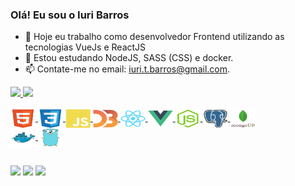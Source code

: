 ### Olá! Eu sou o Iuri Barros

- 🔭 Hoje eu trabalho como desenvolvedor Frontend utilizando as tecnologias VueJs e ReactJS
- 🌱 Estou estudando NodeJS, SASS (CSS) e docker.
- 📫 Contate-me no email: iuri.t.barros@gmail.com. 


 <div>
  <a href="https://github.com/iuritb">
  <img height="180em" src="https://github-readme-stats.vercel.app/api?username=iuritb&show_icons=true&theme=tokyonight&include_all_commits=true&count_private=true"/>
  <img height="180em" src="https://github-readme-stats.vercel.app/api/top-langs/?username=iuritb&layout=compact&langs_count=7&theme=tokyonight"/>
</div>
<div style="display: inline_block"><br>
 <img align="center" alt="iuritb-HTML" height="30" width="40" src="https://raw.githubusercontent.com/devicons/devicon/master/icons/html5/html5-original.svg">
  <img align="center" alt="iuritb-CSS" height="30" width="40" src="https://raw.githubusercontent.com/devicons/devicon/master/icons/css3/css3-original.svg">
  <img align="center" alt="-iuritb-Js" height="30" width="40" src="https://raw.githubusercontent.com/devicons/devicon/master/icons/javascript/javascript-plain.svg">
  <img align="center" alt="iuritb-D3" height="30" width="40" src="https://raw.githubusercontent.com/devicons/devicon/master/icons/d3js/d3js-original.svg">
  <img align="center" alt="iuritb-React" height="30" width="40" src="https://raw.githubusercontent.com/devicons/devicon/master/icons/react/react-original.svg">
  <img align="center" alt="iuritb-VueJs" height="30" width="40" src="https://raw.githubusercontent.com/devicons/devicon/master/icons/vuejs/vuejs-original.svg">
  <img align="center" alt="iuritb-NodeJS" height="30" width="40" src="https://raw.githubusercontent.com/devicons/devicon/master/icons/nodejs/nodejs-original.svg">
  <img align="center" alt="iuritb-Postgres" height="30" width="40" src="https://raw.githubusercontent.com/devicons/devicon/master/icons/postgresql/postgresql-original.svg">
  <img align="center" alt="iuritb-MongoDB" height="30" width="40" src="https://raw.githubusercontent.com/devicons/devicon/master/icons/mongodb/mongodb-original-wordmark.svg">

</div>
  <img align="center" alt="iuritb-Docker" height="30" width="40" src="https://raw.githubusercontent.com/devicons/devicon/master/icons/docker/docker-original.svg">
   <img align="center" alt="iuritb-Go" height="30" width="40" src="https://raw.githubusercontent.com/devicons/devicon/master/icons/go/go-original.svg">
</div>
</div>

  ##
 
<div> 
  <a href = "mailto:iuri.t.barros@gmail.com"><img src="https://img.shields.io/badge/-Gmail-%23333?style=for-the-badge&logo=gmail&logoColor=white" target="_blank"></a>
  <a href="www.linkedin.com/in/iuritb" target="_blank"><img src="https://img.shields.io/badge/-LinkedIn-%230077B5?style=for-the-badge&logo=linkedin&logoColor=white" target="_blank"></a>
  <a href="https://gitlab.com/iuri.barros" target="_blank"><img src="https://img.shields.io/badge/GitLab-330F63?style=for-the-badge&logo=gitlab&logoColor=white" target="_blank"></a> 
</div>
